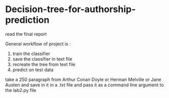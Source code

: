 # Decision-tree-for-authorship-prediction
read the final report

General workflow of project is :
1. train the classifier
2. save the classifier in text file
3. recreate the tree from text file 
4. predict on test data


take a 250 paragraph from Arthur Conan Doyle  or Herman Melville or  Jane Austen
and save in it in a .txt file and pass it as a command line argument to the lab2.py file
